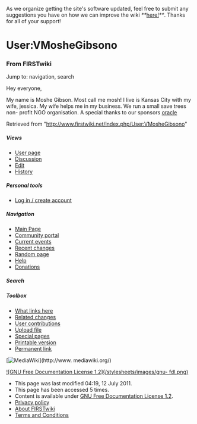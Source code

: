 As we organize getting the site's software updated, feel free to submit any
suggestions you have on how we can improve the wiki
_**_[here!](/index.php/User:Hallry/Suggestions "User:Hallry/Suggestions"
)_**_. Thanks for all of your support!

# User:VMosheGibsono

### From FIRSTwiki

Jump to: navigation, search

Hey everyone,

My name is Moshe Gibson. Most call me mosh! I live is Kansas City with my
wife, jessica. My wife helps me in my business. We run a small save trees non-
profit NGO organisation. A special thanks to our sponsors
[oracle](http://www.oracle.com "http://www.oracle.com" )

Retrieved from "<http://www.firstwiki.net/index.php/User:VMosheGibsono>"

##### Views

  * [User page](/index.php/User:VMosheGibsono)
  * [Discussion](/index.php/User_talk:VMosheGibsono)
  * [Edit](/index.php?title=User:VMosheGibsono&action=edit)
  * [History](/index.php?title=User:VMosheGibsono&action=history)

##### Personal tools

  * [Log in / create account](/index.php?title=Special:Userlogin&returnto=User:VMosheGibsono)

[](/index.php/Main_Page "Main Page" )

##### Navigation

  * [Main Page](/index.php/Main_Page)
  * [Community portal](/index.php/FIRSTwiki:Community_portal)
  * [Current events](/index.php/Current_events)
  * [Recent changes](/index.php/Special:Recentchanges)
  * [Random page](/index.php/Special:Random)
  * [Help](/index.php/FIRSTwiki:Help)
  * [Donations](/index.php/FIRSTwiki:Site_support)

##### Search



##### Toolbox

  * [What links here](/index.php/Special:Whatlinkshere/User:VMosheGibsono)
  * [Related changes](/index.php/Special:Recentchangeslinked/User:VMosheGibsono)
  * [User contributions](/index.php/Special:Contributions/VMosheGibsono)
  * [Upload file](/index.php/Special:Upload)
  * [Special pages](/index.php/Special:Specialpages)
  * [Printable version](/index.php?title=User:VMosheGibsono&printable=yes)
  * [Permanent link](/index.php?title=User:VMosheGibsono&oldid=80767)

[![MediaWiki](/skins/common/images/poweredby_mediawiki_88x31.png)](http://www.
mediawiki.org/)

[![GNU Free Documentation License 1.2](/stylesheets/images/gnu-
fdl.png)](http://www.gnu.org/copyleft/fdl.html)

  * This page was last modified 04:19, 12 July 2011.
  * This page has been accessed 5 times.
  * Content is available under [GNU Free Documentation License 1.2](http://www.gnu.org/copyleft/fdl.html "http://www.gnu.org/copyleft/fdl.html" ).
  * [Privacy policy](/index.php/FIRSTwiki:Privacy_policy "FIRSTwiki:Privacy policy" )
  * [About FIRSTwiki](/index.php/FIRSTwiki:About "FIRSTwiki:About" )
  * [Terms and Conditions](/index.php/FIRSTwiki:Terms_and_conditions "FIRSTwiki:Terms and conditions" )

